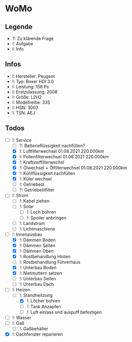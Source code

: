 # WoMo

## Legende
- ?: Zu klärende Frage
- !: Aufgabe 
- I: Info

## Infos 
- I: Hersteller: Peugeot
- I: Typ: Boxer HDI 3.0 
- I: Leistung: 158 Ps
- I: Erstzulassung: 2008
- I: Größe: L2H2 
- I: Modellreihe: 335
- I: HSN: 3003
- I: TSN: AEJ

## Todos
- [ ] !: Service
	- [ ] ?: Batterieflüssigkeit nachfüllen?
	- [X] I: Luftfilterwechsel 01.08.2021 220.000km
	- [x] I: Pollenfilterwechsel 01.08.2021 220.000km
	- [x] !: Kraftstoffilterwechsl 
	- [x] !: Ölwechsel + Ölfilterwechsel 01.08.2021 220.000km
	- [x] !: Kühlflüssigkeit nachfüllen
    - [x] !: Küler wechsel
  	- [ ] !: Getriebeöl 
  	- [ ] ?: Getriebeölfilter
- [ ] !: Strom 
    - [ ] !: Kabel ziehen
	- [ ] !: Solar
        - [ ] !: Loch bohren
        - [ ] !: Spoiler anbringen
	- [ ] !: Landstrom
	- [ ] !: Lichtmaschiene
- [ ] !: Innenausbau
	- [x] !: Dämmen Boden
	- [x] !: Dämmen Seiten
	- [x] !: Dämmen Oben
	- [x] !: Rostbehandlung Hinten
	- [ ] !: Rostbehandlung Führerhaus
	- [x] !: Unterbau Boden
	- [x] !: Nietmuttern setzen
	- [ ] !: Unterbau Seiten
	- [ ] !: Unterbau Dach
- [ ] !: Heizen
    - [ ] !: Standheitzung
        - [x] !: Löcher bohren
        - [ ] !: Tank Anzapfen
        - [ ] !: Luft einlass und auspuff befestigen
- [ ] !: Wasser
- [ ] !: Gaß
	- [ ] !: Gaßbehälter
- [x] !: Dachfenster reparieren
